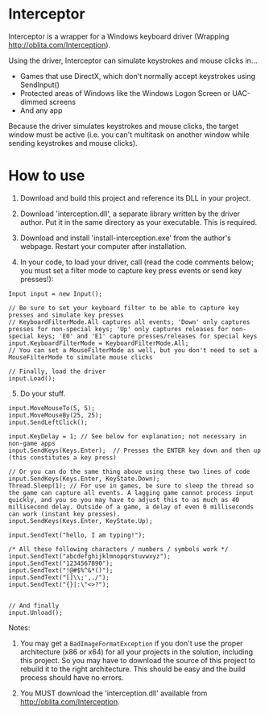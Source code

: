 Interceptor
===========

Interceptor is a wrapper for a Windows keyboard driver (Wrapping http://oblita.com/Interception). 

Using the driver, Interceptor can simulate keystrokes and mouse clicks in...

  * Games that use DirectX, which don't normally accept keystrokes using SendInput()
  * Protected areas of Windows like the Windows Logon Screen or UAC-dimmed screens
  * And any app
  
Because the driver simulates keystrokes and mouse clicks, the target window must be active (i.e. you can't multitask on another window while sending keystrokes and mouse clicks).

How to use
===========

1. Download and build this project and reference its DLL in your project.

2. Download 'interception.dll', a separate library written by the driver author. Put it in the same directory as your executable. This is required.

3. Download and install 'install-interception.exe' from the author's webpage. Restart your computer after installation.

4. In your code, to load your driver, call (read the code comments below; you must set a filter mode to capture key press events or send key presses!):

```
Input input = new Input();

// Be sure to set your keyboard filter to be able to capture key presses and simulate key presses
// KeyboardFilterMode.All captures all events; 'Down' only captures presses for non-special keys; 'Up' only captures releases for non-special keys; 'E0' and 'E1' capture presses/releases for special keys
input.KeyboardFilterMode = KeyboardFilterMode.All;
// You can set a MouseFilterMode as well, but you don't need to set a MouseFilterMode to simulate mouse clicks

// Finally, load the driver
input.Load();
```

5. Do your stuff.

```
input.MoveMouseTo(5, 5);
input.MoveMouseBy(25, 25);
input.SendLeftClick();

input.KeyDelay = 1; // See below for explanation; not necessary in non-game apps
input.SendKeys(Keys.Enter);  // Presses the ENTER key down and then up (this constitutes a key press)

// Or you can do the same thing above using these two lines of code
input.SendKeys(Keys.Enter, KeyState.Down);
Thread.Sleep(1); // For use in games, be sure to sleep the thread so the game can capture all events. A lagging game cannot process input quickly, and you so you may have to adjust this to as much as 40 millisecond delay. Outside of a game, a delay of even 0 milliseconds can work (instant key presses).
input.SendKeys(Keys.Enter, KeyState.Up);

input.SendText("hello, I am typing!");

/* All these following characters / numbers / symbols work */
input.SendText("abcdefghijklmnopqrstuvwxyz");
input.SendText("1234567890");
input.SendText("!@#$%^&*()");
input.SendText("[]\\;',./");
input.SendText("{}|:\"<>?");


// And finally
input.Unload();
```

Notes:

1. You may get a ```BadImageFormatException``` if you don't use the proper architecture (x86 or x64) for all your projects in the solution, including this project. So you may have to download the source of this project to rebuild it to the right architecture. This should be easy and the build process should have no errors.

2. You MUST download the 'interception.dll' available from http://oblita.com/Interception.
